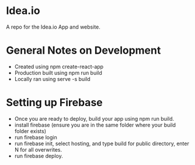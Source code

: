 # Idea.io
A repo for the Idea.io App and website. 

# General Notes on Development
- Created using npm create-react-app
- Production built using npm run build
- Locally ran using serve -s build

# Setting up Firebase
- Once you are ready to deploy, build your app using npm run build.
- install firebase (ensure you are in the same folder where your build folder exists)
- run firebase login 
- run firebase init, select hosting, and type build for public directory, enter N for all overwrites.
- run firebase deploy.